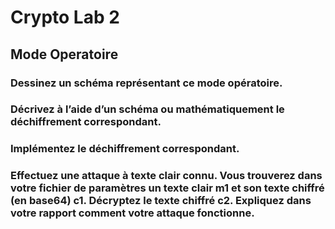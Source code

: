 # Crypto Lab 2
## Mode Operatoire

### Dessinez un schéma représentant ce mode opératoire.
### Décrivez à l’aide d’un schéma ou mathématiquement le déchiffrement correspondant.
### Implémentez le déchiffrement correspondant.
### Effectuez une attaque à texte clair connu. Vous trouverez dans votre fichier de paramètres un texte clair m1 et son texte chiffré (en base64) c1. Décryptez le texte chiffré c2. Expliquez dans votre rapport comment votre attaque fonctionne.

